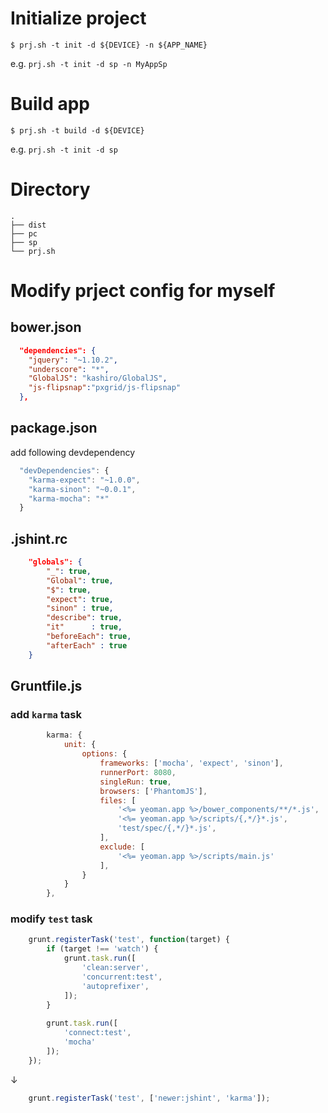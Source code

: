 # Initialize project

```shell
$ prj.sh -t init -d ${DEVICE} -n ${APP_NAME}
```

e.g. `prj.sh -t init -d sp -n MyAppSp`

# Build app

```shell
$ prj.sh -t build -d ${DEVICE}
```

e.g. `prj.sh -t init -d sp`

# Directory

    .
    ├── dist
    ├── pc
    ├── sp
    └── prj.sh

# Modify prject config for myself

## bower.json

```json
  "dependencies": {
    "jquery": "~1.10.2",
    "underscore": "*",
    "GlobalJS": "kashiro/GlobalJS",
    "js-flipsnap":"pxgrid/js-flipsnap"
  },
```

## package.json

add following devdependency

```javascript
  "devDependencies": {
    "karma-expect": "~1.0.0",
    "karma-sinon": "~0.0.1",
    "karma-mocha": "*"
  }
```

## .jshint.rc

```json
    "globals": {
        "_": true,
        "Global": true,
        "$": true,
        "expect": true,
        "sinon" : true,
        "describe": true,
        "it"      : true,
        "beforeEach": true,
        "afterEach" : true
    }
```

## Gruntfile.js

### add `karma` task

```javascript
        karma: {
            unit: {
                options: {
                    frameworks: ['mocha', 'expect', 'sinon'],
                    runnerPort: 8080,
                    singleRun: true,
                    browsers: ['PhantomJS'],
                    files: [
                        '<%= yeoman.app %>/bower_components/**/*.js',
                        '<%= yeoman.app %>/scripts/{,*/}*.js',
                        'test/spec/{,*/}*.js',
                    ],
                    exclude: [
                        '<%= yeoman.app %>/scripts/main.js'
                    ],
                }
            }
        },
```

### modify `test` task

```javascript
    grunt.registerTask('test', function(target) {
        if (target !== 'watch') {
            grunt.task.run([
                'clean:server',
                'concurrent:test',
                'autoprefixer',
            ]);
        }
    
        grunt.task.run([
            'connect:test',
            'mocha'
        ]);
    });
```

↓

```javascript
    grunt.registerTask('test', ['newer:jshint', 'karma']);
```
